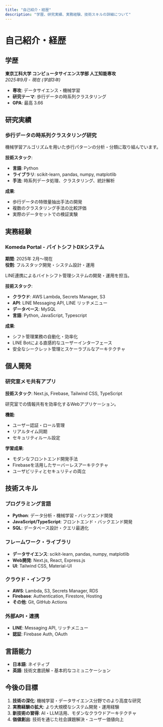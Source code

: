 ```yaml
---
title: "自己紹介・経歴"
description: "学歴、研究実績、実務経験、技術スキルの詳細について"
---
```


# 自己紹介・経歴

## 学歴

**東京工科大学 コンピュータサイエンス学部 人工知能専攻**  
*2025年9月 - 現在 (学部3年)*

- **専攻**: データサイエンス・機械学習
- **研究テーマ**: 歩行データの時系列クラスタリング
- **GPA**: 最高 3.66

## 研究実績

### 歩行データの時系列クラスタリング研究

機械学習アルゴリズムを用いた歩行パターンの分析・分類に取り組んでいます。

**技術スタック**:
- **言語**: Python
- **ライブラリ**: scikit-learn, pandas, numpy, matplotlib
- **手法**: 時系列データ処理、クラスタリング、統計解析

**成果**:
- 歩行データの特徴量抽出手法の開発
- 複数のクラスタリング手法の比較評価
- 実際のデータセットでの検証実験

## 実務経験

### Komeda Portal - バイトシフトDXシステム

**期間**: 2025年 2月〜現在  
**役割**: フルスタック開発・システム設計・運用

LINE連携によるバイトシフト管理システムの開発・運用を担当。

**技術スタック**:
- **クラウド**: AWS Lambda, Secrets Manager, S3
- **API**: LINE Messaging API, LINE リッチメニュー
- **データベース**: MySQL
- **言語**: Python, JavaScript, Typescript

**成果**:
- シフト管理業務の自動化・効率化
- LINE Botによる直感的なユーザーインターフェース
- 安全なシークレット管理とスケーラブルなアーキテクチャ

## 個人開発

### 研究室メモ共有アプリ

**技術スタック**: Next.js, Firebase, Tailwind CSS, TypeScript

研究室での情報共有を効率化するWebアプリケーション。

**機能**:
- ユーザー認証・ロール管理
- リアルタイム同期
- セキュリティルール設定

**学習成果**:
- モダンなフロントエンド開発手法
- Firebaseを活用したサーバーレスアーキテクチャ
- ユーザビリティとセキュリティの両立

## 技術スキル

### プログラミング言語
- **Python**: データ分析・機械学習・バックエンド開発
- **JavaScript/TypeScript**: フロントエンド・バックエンド開発
- **SQL**: データベース設計・クエリ最適化

### フレームワーク・ライブラリ
- **データサイエンス**: scikit-learn, pandas, numpy, matplotlib
- **Web開発**: Next.js, React, Express.js
- **UI**: Tailwind CSS, Material-UI

### クラウド・インフラ
- **AWS**: Lambda, S3, Secrets Manager, RDS
- **Firebase**: Authentication, Firestore, Hosting
- **その他**: Git, GitHub Actions

### 外部API・連携
- **LINE**: Messaging API, リッチメニュー
- **認証**: Firebase Auth, OAuth

## 言語能力

- **日本語**: ネイティブ
- **英語**: 技術文書読解・基本的なコミュニケーション

## 今後の目標

1. **技術の深化**: 機械学習・データサイエンス分野でのより高度な研究
2. **実務経験の拡大**: より大規模なシステム開発・運用経験
3. **新技術の習得**: AI・LLM活用、モダンなクラウドアーキテクチャ
4. **価値創出**: 技術を通じた社会課題解決・ユーザー価値向上